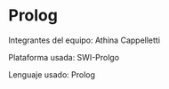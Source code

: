 # Prolog

Integrantes del equipo: Athina Cappelletti

Plataforma usada: SWI-Prolgo

Lenguaje usado: Prolog
